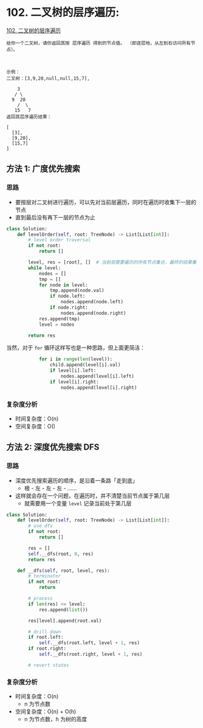 # 102. 二叉树的层序遍历: 

[102. 二叉树的层序遍历](https://leetcode-cn.com/problems/binary-tree-level-order-traversal/)

```
给你一个二叉树，请你返回其按 层序遍历 得到的节点值。 （即逐层地，从左到右访问所有节点）。

 

示例：
二叉树：[3,9,20,null,null,15,7],

    3
   / \
  9  20
    /  \
   15   7
返回其层序遍历结果：

[
  [3],
  [9,20],
  [15,7]
]
```
## 方法 1: 广度优先搜索

### 思路

* 要按层对二叉树进行遍历，可以先对当前层遍历，同时在遍历时收集下一层的节点
* 直到最后没有再下一层的节点为止

```python
class Solution:
    def levelOrder(self, root: TreeNode) -> List[List[int]]:
        # level order traversal
        if not root:
            return []

        level, res = [root], []  # 当前层需要遍历的所有节点集合，最终的结果集
        while level:
            nodes = []
            tmp = []
            for node in level:
                tmp.append(node.val)
                if node.left:
                    nodes.append(node.left)
                if node.right:
                    nodes.append(node.right)
            res.append(tmp)
            level = nodes

        return res
```

当然，对于 `for` 循环这样写也是一种思路，但上面更简洁：

```python
            for i in range(len(level)):
                child.append(level[i].val)
                if level[i].left:
                    nodes.append(level[i].left)
                if level[i].right:
                    nodes.append(level[i].right)
```

### 复杂度分析

* 时间复杂度：O(n)
* 空间复杂度：O()

## 方法 2: 深度优先搜索 DFS

### 思路

* 深度优先搜索遍历的顺序，是沿着一条路「走到底」
    * 根 - 左 - 左 - 左 - ……
* 这样就会存在一个问题，在遍历时，并不清楚当前节点属于第几层
    * 就需要用一个变量 `level` 记录当前处于第几层

```python
class Solution:
    def levelOrder(self, root: TreeNode) -> List[List[int]]:
        # use dfs
        if not root:
            return []

        res = []
        self.__dfs(root, 0, res)
        return res

    def __dfs(self, root, level, res):
        # terminator
        if not root:
            return

        # process
        if len(res) <= level:
            res.append(list())

        res[level].append(root.val)

        # drill down
        if root.left:
            self.__dfs(root.left, level + 1, res)
        if root.right:
            self.__dfs(root.right, level + 1, res)

        # revert states
```

### 复杂度分析

* 时间复杂度：O(n)
    * n 为节点数 
* 空间复杂度：O(n) + O(h)
    * n 为节点数，h 为树的高度
